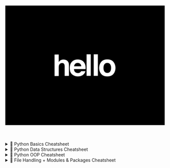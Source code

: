 <p align="center">
  <img src="./visuals/Hello.gif" alt="Python Coding" width="600"/>
</p> <br></br>

<details>
  <summary>📂 Python Basics Cheatsheet </summary> <br></br>

# 🐍 Python Basics Cheatsheet 
> 🚀 Master the essentials of Python – your gateway to automation, web dev, data science, and beyond.

---

## 🧠 Python Syntax Overview

```python
# This is a comment
# (Think of this like a note for humans, Python ignores it)

print("Hello, world!")  # Output something to the screen
# This shows the words “Hello, world!” on your screen
```

---

## 🔢 Variables and Data Types

Variables are like boxes where you can store stuff — numbers, words, or True/False.

```python
# Numbers
x = 10          # x is a box that holds the number 10 (integer)
pi = 3.14       # pi holds a decimal number (called a float)

# Strings (words inside quotes)
name = "Sri"    # name holds the word Sri
greeting = 'Hello'  # greeting holds Hello (single or double quotes both work)

# Booleans (True or False — like Yes or No)
is_coding = True     # means YES, I am coding
is_sleeping = False  # means NO, I am not sleeping
```

---

## 🎯 Input and Output

Input lets you *ask* the user something. Output shows something on the screen.

```python
name = input("What's your name? ")
# This asks the user their name and saves it into a box called 'name'

print("Hello", name)
# This shows: Hello <whatever the user typed>
```

🧸 Example:
```
What's your name? → Sri  
Output: Hello Sri
```

---

## 🧮 Operators

Operators help us **do things** like math, comparisons, and logic.

```python
# Arithmetic Operators (like in school)
+  # Add things
-  # Subtract
*  # Multiply
/  # Divide
%  # Remainder after division
** # Power (2 ** 3 means 2 to the power of 3 = 8)
// # Floor divide (cuts off decimals)

# Comparison Operators
==  # Is equal to?
!=  # Is NOT equal?
>   # Greater than?
<   # Less than?
>=  # Greater than or equal to?
<=  # Less than or equal to?

# Logical Operators
and  # Both conditions must be True
or   # At least one must be True
not  # Opposite of the condition
```

🧸 Example:
```python
2 + 3 == 5  # True
5 > 3 and 2 < 4  # True
not True  # False
```

---

## 🔁 Control Flow

Control flow means **making decisions** and **repeating stuff**.

### ✅ Conditional Statements:

```python
if x > 0:
    print("Positive")
elif x == 0:
    print("Zero")
else:
    print("Negative")
```

🧸 Example:
If `x = 5`, it prints “Positive”.  
If `x = 0`, it prints “Zero”.

---

### 🔄 Loops:

Loops repeat things over and over.

```python
# For loop: Repeat a fixed number of times
for i in range(5):
    print(i)
```

🧸 Output:
```
0
1
2
3
4
```

```python
# While loop: Keep going until something is False
count = 0
while count < 5:
    print(count)
    count += 1  # Adds 1 each time
```

🧸 Output:
```
0
1
2
3
4
```

---

## 📦 Functions

Functions are like mini-machines. You give them input, they give you output.

```python
def greet(name):
    return "Hello " + name

message = greet("Sri")
print(message)
```

🧸 Output:
```
Hello Sri
```

Explanation:
- `def greet(name):` creates a function named `greet`
- `return` gives back the result
- You can reuse the function as many times as you want!

---

## 📚 Lists and Loops

Lists are like toy boxes that hold multiple items.

```python
fruits = ["apple", "banana", "cherry"]
# A list of 3 fruits

for fruit in fruits:
    print(fruit)  # Print each fruit one by one
```

🧸 Output:
```
apple
banana
cherry
```

```python
fruits.append("mango")  # Add mango to the list

print(fruits[0])  # Shows the first fruit: apple
```

---

## 🧰 Common Built-in Functions

Python has lots of ready-made tools (functions) you can use:

```python
len("hello")      # Gives 5 (the number of letters)
type(10)          # Says it's an int (number)
int("5")          # Turns the string "5" into a number
str(10)           # Turns number 10 into a string
float("3.14")     # Makes it a decimal number
bool("")          # Empty things are False, others are True
range(3)          # Makes numbers 0, 1, 2
```

🧸 Example:
```python
list(range(3)) → [0, 1, 2]
```

---

## 💡 Tips

- Use `snake_case` for variable and function names (like: `total_score`, `get_input`)
- Indentation (spacing) is VERY important! Always use 4 spaces.
- To run your Python file:
  ```bash
  python filename.py
  ```

---

  </details>



<details>
  <summary>📂 Python Data Structures Cheatsheet </summary> <br></br>

  # 🧱 Python Data Structures Cheatsheet 



> 🎯 Data structures let you store, access, and organize your stuff (like toys, lists, or cards).  
> They help you **remember things, find them fast, and keep them tidy** when you're coding!

---

## 🧺 1. Lists (A basket that holds items in order — and you can change them!)

```python
fruits = ["apple", "banana", "mango"]
```

🧸 This is a **list** — like a toy basket.  
It has three fruits, and you can do lots of things with it:

```python
fruits.append("orange")     # Adds "orange" to the basket
fruits.remove("banana")     # Takes "banana" out
fruits[0]                   # Gets the first fruit ("apple")
fruits[1] = "grape"         # Changes second fruit to "grape"
len(fruits)                 # Counts how many fruits are in the basket
```

### 🔁 Loop through list (Look at each item one by one)

```python
for fruit in fruits:
    print(fruit)
```

🧸 This prints each fruit one by one like:
```
apple  
grape  
mango  
orange  
```

---

## 📚 2. Tuples (A list you can't change — like a locked box)

```python
coordinates = (10, 20)
print(coordinates[0])     # Gets the first number (10)
```

🧸 Tuples are like **coordinates** on a map.  
You can look at them, but **you can't change them**.

🔒 Use tuples when your data should stay the same.  
Example: `(latitude, longitude)`, or sizes like `(width, height)`

---

## 🗃️ 3. Dictionaries (A label-sticker box: each item has a name and a value)

```python
person = {"name": "Sri", "age": 17}
```

🧸 This is a dictionary. It’s like a **box where each item has a label**:

```python
print(person["name"])        # Shows "Sri"
person["age"] = 18           # Changes age to 18
person["city"] = "Chennai"   # Adds a new label: "city"
```

### 🔁 Loop through dictionary (Check all labels and values)

```python
for key, value in person.items():
    print(key, value)
```

🧸 Output:
```
name Sri  
age 18  
city Chennai
```

---

## 🔢 4. Sets (A magic bag with only unique things – no duplicates allowed!)

```python
numbers = {1, 2, 3, 2, 1}
```

🧸 This bag only keeps **one of each number**, so it becomes:
```
{1, 2, 3}
```

```python
numbers.add(4)        # Adds number 4
numbers.remove(2)     # Removes number 2
```

👀 You can also **check if something’s in the set**:

```python
if 3 in numbers:
    print("Found")
```

🧸 Output:
```
Found
```

---

## 📊 Summary Table

| Type        | Ordered | Can Change? | Allows Duplicates? | Example            |
|-------------|---------|-------------|---------------------|--------------------|
| **List**     | ✅ Yes  | ✅ Yes      | ✅ Yes              | `["a", "b", "c"]`  |
| **Tuple**    | ✅ Yes  | ❌ No       | ✅ Yes              | `(1, 2, 3)`        |
| **Dictionary** | ✅ Yes (by key) | ✅ Yes | ❌ No (keys must be unique) | `{"key": "value"}` |
| **Set**      | ❌ No   | ✅ Yes      | ❌ No               | `{1, 2, 3}`        |

---

## 🧠 Pro Tips

- ✅ Use **lists** when you need an **ordered group** of things you want to **change**
- 🔒 Use **tuples** when the data should **never change**
- 🏷️ Use **dictionaries** when each value needs a **name or label**
- 🧹 Use **sets** to **remove duplicates** or **check if something exists**

---

</details>

<details>
  <summary>📂 Python OOP Cheatsheet </summary> <br></br>


# 🧱 Python OOP (Object-Oriented Programming) Cheatsheet
> 🧠 OOP lets you create your own **blueprints for real things** (like people, animals, cars).  
> It helps you organize your code and reuse it like LEGO blocks! 🧱

---

## 🧬 1. What is a Class?

A **class** is like a **blueprint** or **recipe**.

```python
class Dog:
    pass
```

🧸 Imagine you’re drawing a “Dog” template — but you haven’t made a real dog yet.

---

## 🐾 2. What is an Object?

An **object** is a **real thing** made from a class.

```python
my_dog = Dog()
```

Now you’ve made an actual **dog** using the `Dog` blueprint.  
You can make as many dogs as you want!

---

## 🎒 3. Attributes (What an object *has*)

```python
class Dog:
    def __init__(self, name, age):
        self.name = name    # Every dog has a name
        self.age = age      # Every dog has an age
```

Explanation:
- `__init__()` is a **special function** that runs when we create a new object
- `self` is the object itself (think: “this dog”)
- `self.name` and `self.age` are like labels on that specific dog

---

## 🎯 4. Creating an Object (Using the class)

```python
dog1 = Dog("Bruno", 3)
print(dog1.name)  # Bruno
print(dog1.age)   # 3
```

Now Bruno is your first dog. You can make more dogs too!

---

## ⚙️ 5. Methods (What an object *can do*)

```python
class Dog:
    def __init__(self, name):
        self.name = name

    def bark(self):
        print(self.name + " says woof!")
```

Now every dog can bark!

```python
dog1 = Dog("Shadow")
dog1.bark()
```

🧸 Output:
```
Shadow says woof!
```

---

## 👪 6. Inheritance (Like getting traits from your parents!)

```python
class Animal:
    def eat(self):
        print("This animal eats food.")

class Cat(Animal):
    def meow(self):
        print("Meow!")
```

Now `Cat` can do **everything Animal can do** + its own stuff!

```python
kitty = Cat()
kitty.eat()   # From Animal
kitty.meow()  # From Cat
```

---

## 🧱 7. Encapsulation (Keep details private!)

```python
class BankAccount:
    def __init__(self, balance):
        self.__balance = balance  # private!

    def deposit(self, amount):
        self.__balance += amount

    def get_balance(self):
        return self.__balance
```

The `__balance` is private. You can't access it directly!

```python
account = BankAccount(1000)
account.deposit(500)
print(account.get_balance())  # 1500
```

---

## 🔁 8. Polymorphism (Same word, different behavior)

```python
class Bird:
    def speak(self):
        print("Chirp!")

class Duck(Bird):
    def speak(self):
        print("Quack!")

class Parrot(Bird):
    def speak(self):
        print("Squawk!")
```

Now each bird has its own voice:

```python
for bird in [Duck(), Parrot(), Bird()]:
    bird.speak()
```

🧸 Output:
```
Quack!  
Squawk!  
Chirp!
```

---

## 🧠 Summary Table

| Concept         | What it Means (Kid Version)                            | Python Example            |
|----------------|---------------------------------------------------------|----------------------------|
| Class           | A **blueprint** for things                             | `class Dog:`               |
| Object          | A **real thing** made from a class                     | `dog1 = Dog()`             |
| Attribute       | Something an object **has**                            | `self.name`                |
| Method          | Something an object **does**                           | `def bark(self):`          |
| Inheritance     | Child **inherits** from parent                         | `class Cat(Animal):`       |
| Encapsulation   | Hide secret stuff inside a box                         | `self.__balance`           |
| Polymorphism    | Same method, **different behaviors**                   | `def speak()` in many classes |

---

## 💡 Pro Tips for OOP

- Use **PascalCase** for class names (`class MyCar`)
- Always use `self` inside classes — it refers to the object
- OOP is great for **games, web apps, cybersecurity tools**, and **everything real-world**

---

> 🎮 Think of classes as characters, attributes as stats, and methods as powers.  
> Master OOP and you’ll code like a dev boss 💻👑  



</details>


<details>
  <summary>📂 File Handling + Modules & Packages Cheatsheet </summary> <br></br>

  # 🐍 Python Scrolls — File Handling + Modules & Packages (Beginner Ninja Guide)

Welcome, apprentice! In this scroll, you’ll learn how to **open files**, **write into them**, and **reuse code** using **modules & packages**. Everything is explained simply, with examples. Let's begin! 🧠

---

## 📁 Python File Handling — Read, Write, Append Like a Pro!

Think of a file like a **notebook** on your computer. You can **open it**, **read what's inside**, **write** something new, or **add more** stuff at the end.

---

### 📖 How to Open and Read a File

```python
file = open("example.txt", "r")  # "r" means read mode
content = file.read()            # Reads everything in the file
print(content)                   # Shows it on the screen
file.close()                     # Closes the file
```

🧸 *Imagine opening your storybook, reading it, and then closing it.*

---

### ✍️ How to Write to a File

```python
file = open("example.txt", "w")  # "w" means write mode (starts fresh)
file.write("Hello, world!")      # Writes this sentence inside the file
file.close()                     # Close the book after writing
```

> 📌 "w" deletes everything and starts clean like a new notebook.

---

### ➕ How to Add More (Append)

```python
file = open("example.txt", "a")     # "a" means append (add)
file.write("\nNew line added!")     # Adds new text on a new line
file.close()
```

> 📌 "a" is like turning to the next page and continuing the story.

---

### 🧼 Best Practice — Use `with` (Auto-Close)

```python
with open("example.txt", "r") as file:  # Open and name it 'file'
    content = file.read()               # Read the content
    print(content)                      # Print it out
```

> ✅ Using `with` makes sure your file is always closed — even if there's an error.

```python
with open("example.txt", "w") as file:
    file.write("Safe writing with context manager")
```

---

### 🔁 Read File Line by Line

```python
with open("example.txt", "r") as file:
    for line in file:              # Go through each line one by one
        print(line.strip())        # Print each line, but remove the '\n' newline
```

> 📌 `strip()` removes invisible characters like extra spaces or newlines.

---

### 📋 File Modes Cheat Table

| Mode | What It Means | Example |
|------|----------------|---------|
| "r"  | Read only      | `open("file.txt", "r")` |
| "w"  | Write (erase)  | `open("file.txt", "w")` |
| "a"  | Append         | `open("file.txt", "a")` |
| "x"  | Create new     | `open("file.txt", "x")` |
| "b"  | Binary         | `open("file.png", "rb")` |

> 🤖 Combine them like `"rb"` (read in binary) or `"wb"` (write in binary)

---

### 🧠 File Handling Tips

- Always use `with open(...)` → safer and cleaner!
- Use `"a"` to add stuff, `"w"` to overwrite, `"r"` to read.
- Use `.strip()` to clean up text.
- You can also use `os` and `pathlib` for pro-level file tasks.

---

## 📦 Python Modules & Packages — Code Reusability Superpower

Imagine breaking your huge project into smaller **magic scrolls (modules)** and storing them inside **chests (packages)**. Let’s learn how!

---

### 📁 What Is a Module?

A **module** is just a `.py` file that has code you want to reuse.

🧪 Example:

```python
# math is a built-in module
import math
print(math.sqrt(16))  # ➜ 4.0
```

---

### 🎲 Random Module Example

```python
import random
print(random.randint(1, 10))  # ➜ a number between 1 to 10
```

> 🎉 Now your app can roll virtual dice!

---

### 🎯 Use `from ... import` to Be More Specific

```python
from math import sqrt, pi
print(sqrt(25))  # ➜ 5.0
print(pi)        # ➜ 3.141592...
```

---

```python
from random import choice
print(choice(["Sri", "Dukkie", "Ninja"]))  # Picks one name randomly
```

> 🧠 `from` lets you import only what you need.

---

### 🧰 Make Your Own Module

**File:** `my_module.py`

```python
def greet(name):
    return f"Hello, {name}!"
```

**Another file:** `main.py`

```python
import my_module
print(my_module.greet("Sri"))  # ➜ Hello, Sri!
```

> 🧙 You just created and used your own magic scroll!

---

### 📦 What is a Package?

A **package** is a folder with multiple modules and a special file called `__init__.py`

```
my_package/
│
├── __init__.py
├── module1.py
└── module2.py
```

### 📦 Use a Module from a Package

```python
from my_package import module1
module1.function_name()
```

> 🎒 Packages help organize related modules.

---

### 🔍 Built-in vs External Modules

| Type       | Example       | How to Use               |
|------------|---------------|--------------------------|
| Built-in   | `math`, `os`  | Comes with Python        |
| External   | `flask`, `requests` | Install with `pip`     |

```bash
pip install requests
```

> 🧰 External modules = advanced tools from Python community

---

### 🧠 Pro Tools — Explore Like a Curious Kid

```python
import math
print(dir(math))       # ➜ Shows all math functions
print(help(math.sqrt)) # ➜ Explains what sqrt does
```

---

### 🧠 Module & Package Tips

- Break code into **smaller .py files**
- Use `import` to reuse code again and again
- Group related modules inside **packages**
- Use `pip` to install amazing external tools

---

## 🎉 You’ve Mastered:

✅ Reading, writing & appending to files  
✅ Creating & importing modules  
✅ Using Python packages  
✅ Installing external tools with `pip`

---

👑 Now you're not just a coder... you're a **Python Scrollkeeper** 🐍📜  
Let me know what scroll to unlock next!



</details>